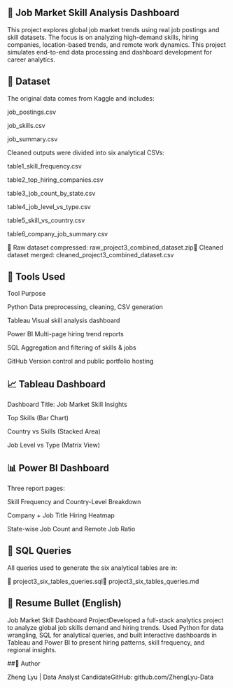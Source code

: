 ## 💼 Job Market Skill Analysis Dashboard

This project explores global job market trends using real job postings and skill datasets. The focus is on analyzing high-demand skills, hiring companies, location-based trends, and remote work dynamics. This project simulates end-to-end data processing and dashboard development for career analytics.

## 📁 Dataset

The original data comes from Kaggle and includes:

job_postings.csv

job_skills.csv

job_summary.csv

Cleaned outputs were divided into six analytical CSVs:

table1_skill_frequency.csv

table2_top_hiring_companies.csv

table3_job_count_by_state.csv

table4_job_level_vs_type.csv

table5_skill_vs_country.csv

table6_company_job_summary.csv

🔗 Raw dataset compressed: raw_project3_combined_dataset.zip🔗 Cleaned dataset merged: cleaned_project3_combined_dataset.csv

## 🚰 Tools Used

Tool                  Purpose

Python                Data preprocessing, cleaning, CSV generation

Tableau               Visual skill analysis dashboard

Power BI              Multi-page hiring trend reports

SQL                   Aggregation and filtering of skills & jobs

GitHub                Version control and public portfolio hosting

## 📈 Tableau Dashboard

Dashboard Title: Job Market Skill Insights

Top Skills (Bar Chart)

Country vs Skills (Stacked Area)

Job Level vs Type (Matrix View)

## 📊 Power BI Dashboard

Three report pages:

Skill Frequency and Country-Level Breakdown

Company + Job Title Hiring Heatmap

State-wise Job Count and Remote Job Ratio

## 🧮 SQL Queries

All queries used to generate the six analytical tables are in:

🔗 project3_six_tables_queries.sql📄 project3_six_tables_queries.md

## 📝 Resume Bullet (English)

Job Market Skill Dashboard ProjectDeveloped a full-stack analytics project to analyze global job skills demand and hiring trends. Used Python for data wrangling, SQL for analytical queries, and built interactive dashboards in Tableau and Power BI to present hiring patterns, skill frequency, and regional insights.

##📌 Author

Zheng Lyu | Data Analyst CandidateGitHub: github.com/ZhengLyu-Data
